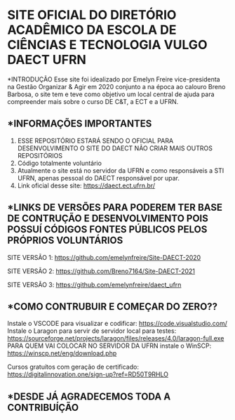 # SITE OFICIAL DO DIRETÓRIO ACADÊMICO DA ESCOLA DE CIÊNCIAS E TECNOLOGIA VULGO DAECT UFRN


*INTRODUÇÃO
Esse site foi idealizado por Emelyn Freire vice-presidenta na Gestão Organizar & Agir em 2020 conjunto a na época ao calouro Breno Barbosa, o site tem e teve como objetivo um local central de ajuda para compreender mais sobre o curso DE C&T, a ECT e a UFRN.



*INFORMAÇÕES IMPORTANTES
------------------------------------------------------------------------
1. ESSE REPOSITÓRIO ESTARÁ SENDO O OFICIAL PARA DESENVOLVIMENTO O SITE DO DAECT NÃO CRIAR MAIS OUTROS REPOSITÓRIOS
2. Código totalmente voluntário
3. Atualmente o site está no servidor da UFRN e como responsáveis a STI UFRN, apenas pessoal do DAECT responsável por upar.
4. Link oficial desse site: https://daect.ect.ufrn.br/



*LINKS DE VERSÕES PARA PODEREM TER BASE DE CONTRUÇÃO E DESENVOLVIMENTO POIS POSSUÍ CÓDIGOS FONTES PÚBLICOS PELOS PRÓPRIOS VOLUNTÁRIOS 
------------------------------------------------------------------------
SITE VERSÃO 1: https://github.com/emelynfreire/Site-DAECT-2020

SITE VERSÃO 2: https://github.com/Breno7164/Site-DAECT-2021

SITE VERSÃO 3: https://github.com/emelynfreire/daect_ufrn



*COMO CONTRUBUIR E COMEÇAR DO ZERO??
------------------------------------------------------------------------
Instale o VSCODE para visualizar e codificar: https://code.visualstudio.com/
Instale o Laragon para servir de servidor local para testes: https://sourceforge.net/projects/laragon/files/releases/4.0/laragon-full.exe
PARA QUEM VAI COLOCAR NO SERVIDOR DA UFRN instale o WinSCP: https://winscp.net/eng/download.php

Cursos gratuítos com geração de certificado: https://digitalinnovation.one/sign-up?ref=RD50T9RHLO

*DESDE JÁ AGRADECEMOS TODA A CONTRIBUÍÇÃO
------------------------------------------------------------------------

